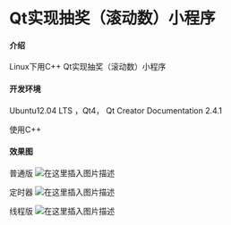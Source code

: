 # Qt实现抽奖（滚动数）小程序

#### 介绍
Linux下用C++ Qt实现抽奖（滚动数）小程序

#### 开发环境
Ubuntu12.04 LTS ，Qt4， Qt Creator Documentation 2.4.1

使用C++

#### 效果图
普通版
![在这里插入图片描述](https://images.gitee.com/uploads/images/2020/0108/085216_2bdd6dd9_5140590.png)

定时器
![在这里插入图片描述](https://images.gitee.com/uploads/images/2020/0108/085401_87947fd0_5140590.png)

线程版
![在这里插入图片描述](https://images.gitee.com/uploads/images/2020/0108/085603_949f6253_5140590.png)
